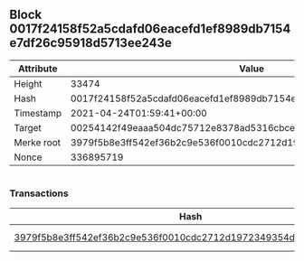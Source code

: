 ## Block 0017f24158f52a5cdafd06eacefd1ef8989db7154e7df26c95918d5713ee243e

Attribute | Value
--- | ---
Height | 33474
Hash | 0017f24158f52a5cdafd06eacefd1ef8989db7154e7df26c95918d5713ee243e
Timestamp | 2021-04-24T01:59:41+00:00
Target | 00254142f49eaaa504dc75712e8378ad5316cbcead634704b3734b6271167cc4
Merke root | 3979f5b8e3ff542ef36b2c9e536f0010cdc2712d1972349354d726c1e3ad2cc1
Nonce | 336895719

```

```

### Transactions

Hash | Amount
--- | ---
[3979f5b8e3ff542ef36b2c9e536f0010cdc2712d1972349354d726c1e3ad2cc1](3979f5b8e3ff542ef36b2c9e536f0010cdc2712d1972349354d726c1e3ad2cc1.md) | 10.00000000 SKEPTI 
